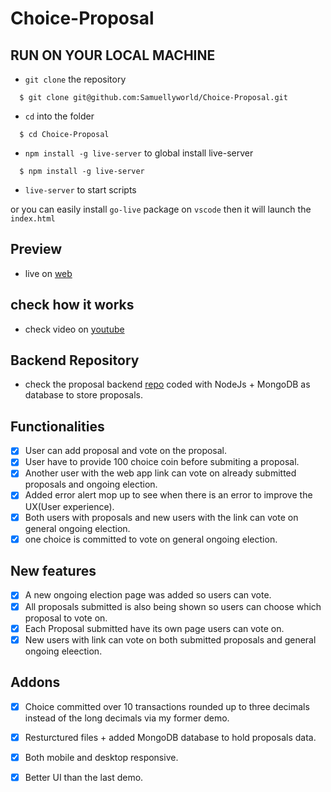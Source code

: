 # Choice-Proposal

## RUN ON YOUR LOCAL MACHINE 
- `git clone` the repository
 ```
   $ git clone git@github.com:Samuellyworld/Choice-Proposal.git
 ```

-  `cd` into the folder
 ```
   $ cd Choice-Proposal
 ```

- `npm install -g live-server` to global install live-server
 ```
   $ npm install -g live-server
 ```

- `live-server` to start scripts 

 or you can easily install `go-live` package on `vscode` then it will launch the `index.html`

 ## Preview
 
- live on [web](https://choice-coin-proposal.netlify.app/)

## check how it works

- check video on [youtube](https://www.youtube.com/watch?v=S4awTDNybBM)

## Backend Repository

- check the proposal backend [repo](https://github.com/Samuellyworld/Proposal-Backend) coded with NodeJs + MongoDB as database to store proposals.

## Functionalities
- [x] User can add proposal and vote on the proposal.
- [x] User have to provide 100 choice coin before submiting a proposal.
- [x] Another user with the web app link can vote on already submitted proposals and ongoing election.
- [x] Added error alert mop up to see when there is an error to improve the UX(User experience).
- [x] Both users with proposals and new users with the link can vote on general ongoing election.
- [x] one choice is committed to vote on general ongoing election.

##  New features 
- [x] A new ongoing election page was added so users can vote.
- [x] All proposals submitted is also being shown so users can choose which proposal to vote on.
- [x] Each Proposal submitted have its own page users can vote on.
- [x] New users with link can vote on both submitted proposals and general ongoing eleection.

## Addons
- [x] Choice committed over 10 transactions rounded up to three decimals instead of the long decimals via my former demo.
- [x] Resturctured files + added MongoDB database to hold proposals data.
- [x] Both mobile and desktop responsive.
- [x] Better UI than the last demo.

 
